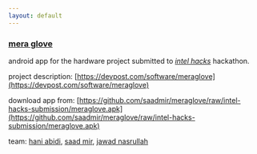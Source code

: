 ```yaml
---
layout: default
---
```



### [mera glove](https://devpost.com/software/meraglove) 
android app for the hardware project submitted to *[intel hacks](https://intelhacks.devpost.com/)* hackathon.

project description: [https://devpost.com/software/meraglove](https://devpost.com/software/meraglove)

download app from: [https://github.com/saadmir/meraglove/raw/intel-hacks-submission/meraglove.apk](https://github.com/saadmir/meraglove/raw/intel-hacks-submission/meraglove.apk)


team: [hani abidi](https://github.com/sabidi3645), [saad mir](https://github.com/saadmir), [jawad nasrullah](https://github.com/jawadnasrullah)
